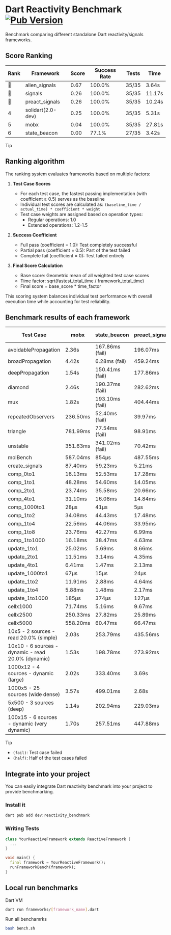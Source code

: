 # Dart Reactivity Benchmark [![Pub Version](https://img.shields.io/pub/v/reactivity_benchmark)](https://pub.dev/packages/reactivity_benchmark)

Benchmark comparing different standalone Dart reactivity/signals frameworks.

## Score Ranking

<!-- ranking start -->
| Rank | Framework | Score | Success Rate | Tests | Time |
|------|-----------|-------|--------------|-------|------|
| 🥇 | alien_signals | 0.67 | 100.0% | 35/35 | 3.64s |
| 🥈 | signals | 0.26 | 100.0% | 35/35 | 11.17s |
| 🥉 | preact_signals | 0.26 | 100.0% | 35/35 | 10.24s |
| 4 | solidart(2.0-dev) | 0.25 | 100.0% | 35/35 | 5.31s |
| 5 | mobx | 0.04 | 100.0% | 35/35 | 27.81s |
| 6 | state_beacon | 0.00 | 77.1% | 27/35 | 3.42s |

<!-- ranking end -->

> [!TIP]
> ## Ranking algorithm
>
> The ranking system evaluates frameworks based on multiple factors:
>
> 1. **Test Case Scores**
>    - For each test case, the fastest passing implementation (with coefficient ≥ 0.5) serves as the baseline
>    - Individual test scores are calculated as: `(baseline_time / actual_time) * coefficient * weight`
>    - Test case weights are assigned based on operation types:
>      - Regular operations: 1.0
>      - Extended operations: 1.2-1.5
>
> 2. **Success Coefficient**
>    - Full pass (coefficient = 1.0): Test completely successful
>    - Partial pass (coefficient = 0.5): Part of the test failed
>    - Complete fail (coefficient = 0): Test failed entirely
>
> 3. **Final Score Calculation**
>    - Base score: Geometric mean of all weighted test case scores
>    - Time factor: sqrt(fastest_total_time / framework_total_time)
>    - Final score = base_score * time_factor
>
> This scoring system balances individual test performance with overall execution time while accounting for test reliability.

## Benchmark results of each framework

<!-- test-case start -->
| Test Case | mobx | state_beacon | preact_signals | alien_signals | solidart(2.0-dev) | signals |
|---|---|---|---|---|---|---|
| avoidablePropagation | 2.36s | 167.86ms (fail) | 196.07ms | 182.67ms | 275.03ms | 206.49ms |
| broadPropagation | 4.42s | 6.28ms (fail) | 459.24ms | 342.02ms | 503.52ms | 454.00ms |
| deepPropagation | 1.54s | 150.41ms (fail) | 177.86ms | 122.93ms | 170.06ms | 167.72ms |
| diamond | 2.46s | 190.37ms (fail) | 282.62ms | 228.47ms | 352.77ms | 279.80ms |
| mux | 1.82s | 193.10ms (fail) | 404.44ms | 370.73ms | 441.58ms | 447.28ms |
| repeatedObservers | 236.50ms | 52.40ms (fail) | 39.97ms | 45.34ms | 81.31ms | 44.94ms |
| triangle | 781.99ms | 77.54ms (fail) | 98.91ms | 84.33ms | 118.43ms | 101.55ms |
| unstable | 351.63ms | 341.02ms (fail) | 70.42ms | 66.94ms | 96.58ms | 79.62ms |
| molBench | 587.04ms | 854μs | 487.55ms | 487.64ms | 493.89ms | 486.24ms |
| create_signals | 87.40ms | 59.23ms | 5.21ms | 25.45ms | 89.54ms | 25.27ms |
| comp_0to1 | 16.13ms | 52.53ms | 17.28ms | 7.05ms | 51.27ms | 11.57ms |
| comp_1to1 | 48.28ms | 54.60ms | 14.05ms | 4.20ms | 51.93ms | 34.66ms |
| comp_2to1 | 23.74ms | 35.58ms | 20.66ms | 2.29ms | 38.42ms | 8.61ms |
| comp_4to1 | 31.10ms | 16.08ms | 14.84ms | 8.61ms | 14.12ms | 1.87ms |
| comp_1000to1 | 28μs | 41μs | 5μs | 3μs | 27μs | 5μs |
| comp_1to2 | 34.08ms | 44.43ms | 17.48ms | 15.44ms | 29.50ms | 14.72ms |
| comp_1to4 | 22.56ms | 44.06ms | 33.95ms | 4.95ms | 27.35ms | 8.27ms |
| comp_1to8 | 23.76ms | 42.27ms | 6.99ms | 4.32ms | 25.53ms | 10.37ms |
| comp_1to1000 | 16.18ms | 38.47ms | 4.63ms | 3.42ms | 17.33ms | 6.34ms |
| update_1to1 | 25.02ms | 5.69ms | 8.66ms | 9.39ms | 16.36ms | 9.04ms |
| update_2to1 | 11.51ms | 3.14ms | 4.35ms | 2.97ms | 8.04ms | 4.46ms |
| update_4to1 | 6.41ms | 1.47ms | 2.13ms | 2.70ms | 4.17ms | 2.24ms |
| update_1000to1 | 67μs | 15μs | 24μs | 24μs | 41μs | 22μs |
| update_1to2 | 11.91ms | 2.88ms | 4.64ms | 5.23ms | 8.07ms | 4.47ms |
| update_1to4 | 5.88ms | 1.48ms | 2.17ms | 2.47ms | 4.06ms | 2.22ms |
| update_1to1000 | 185μs | 374μs | 127μs | 47μs | 186μs | 57μs |
| cellx1000 | 71.74ms | 5.16ms | 9.67ms | 7.18ms | 11.87ms | 9.53ms |
| cellx2500 | 250.33ms | 27.82ms | 25.89ms | 19.18ms | 33.43ms | 31.14ms |
| cellx5000 | 558.20ms | 60.47ms | 66.47ms | 43.86ms | 66.88ms | 59.84ms |
| 10x5 - 2 sources - read 20.0% (simple) | 2.03s | 253.79ms | 435.56ms | 236.43ms | 361.46ms | 512.89ms |
| 10x10 - 6 sources - dynamic - read 20.0% (dynamic) | 1.53s | 198.78ms | 273.92ms | 174.81ms | 243.61ms | 281.56ms |
| 1000x12 - 4 sources - dynamic (large) | 2.02s | 333.40ms | 3.69s | 275.83ms | 455.54ms | 3.75s |
| 1000x5 - 25 sources (wide dense) | 3.57s | 499.01ms | 2.68s | 406.02ms | 587.57ms | 3.41s |
| 5x500 - 3 sources (deep) | 1.14s | 202.94ms | 229.03ms | 188.06ms | 252.50ms | 223.99ms |
| 100x15 - 6 sources - dynamic (very dynamic) | 1.70s | 257.51ms | 447.88ms | 262.56ms | 377.32ms | 484.95ms |

<!-- test-case end -->

> [!TIP]
> - `(fail)`: Test case failed
> - `(half)`: Half of the test cases failed

## Integrate into your project

You can easily integrate Dart reactivity benchmark into your project to provide benchmarking.

### Install it

```bash
dart pub add dev:reactivity_benchmark
```

### Writing Tests

```dart
class YourReactiveFramework extends ReactiveFramework {
  ...
}

void main() {
  final framework = YourReactiveFramework();
  runFrameworkBench(framework);
}
```

## Local run benchmarks

Dart VM
```bash
dart run frameworks/[framework_name].dart
```

Run all benchamrks
```bash
bash bench.sh
```
